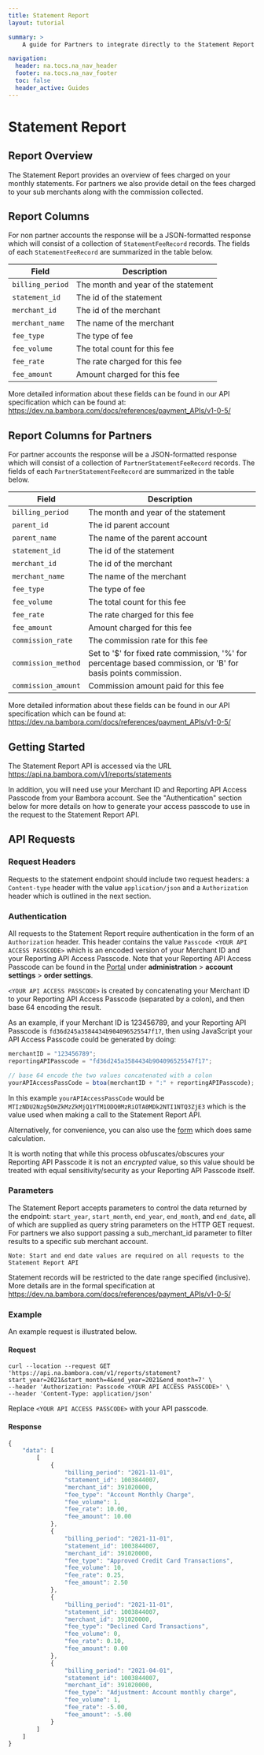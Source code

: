 ```yaml
---
title: Statement Report
layout: tutorial

summary: >
    A guide for Partners to integrate directly to the Statement Report API.

navigation:
  header: na.tocs.na_nav_header
  footer: na.tocs.na_nav_footer
  toc: false
  header_active: Guides
---
```


# Statement Report

## Report Overview

The Statement Report provides an overview of fees charged on your monthly statements.  For partners 
we also provide detail on the fees charged to your sub merchants along with the commission collected.

## Report Columns

For non partner accounts the response will be a JSON-formatted response which will consist of a 
collection of `StatementFeeRecord` records. The fields of each `StatementFeeRecord` are summarized in 
the table below.

| Field | Description |
| ------ | ----------------- |
| `billing_period` | The month and year of the statement |
| `statement_id` | The id of the statement |
| `merchant_id` | The id of the merchant |
| `merchant_name` | The name of the merchant |
| `fee_type` | The type of fee |
| `fee_volume` | The total count for this fee |
| `fee_rate` | The rate charged for this fee |
| `fee_amount` | Amount charged for this fee |

More detailed information about these fields can be found in our API
specification which can be found at:
<https://dev.na.bambora.com/docs/references/payment_APIs/v1-0-5/>

## Report Columns for Partners

For partner accounts the response will be a JSON-formatted response which will consist of a collection 
of `PartnerStatementFeeRecord` records. The fields of each `PartnerStatementFeeRecord` are summarized in 
the table below.

| Field | Description |
| ------ | ----------------- |
| `billing_period` | The month and year of the statement |
| `parent_id` | The id parent account |
| `parent_name` | The name of the parent account |
| `statement_id` | The id of the statement |
| `merchant_id` | The id of the merchant |
| `merchant_name` | The name of the merchant |
| `fee_type` | The type of fee |
| `fee_volume` | The total count for this fee |
| `fee_rate` | The rate charged for this fee |
| `fee_amount` | Amount charged for this fee |
| `commission_rate` | The commission rate for this fee |
| `commission_method` | Set to '$' for fixed rate commission, '%' for percentage based commission, or 'B' for basis points commission. |
| `commission_amount` | Commission amount paid for this fee |

More detailed information about these fields can be found in our API
specification which can be found at:
<https://dev.na.bambora.com/docs/references/payment_APIs/v1-0-5/>

## Getting Started

The Statement Report API is accessed via the URL
<https://api.na.bambora.com/v1/reports/statements>

In addition, you will need use your Merchant ID and Reporting API Access Passcode from your Bambora account. 
See the "Authentication" section below for more details on how to generate your access passcode to use in the 
request to the Statement Report API.

## API Requests

### Request Headers

Requests to the statement endpoint should include two request headers:
a `Content-type` header with the value `application/json` and a `Authorization`
header which is outlined in the next section.

### Authentication

All requests to the Statement Report require authentication in the form of an
`Authorization` header.  This header contains the value `Passcode <YOUR API
ACCESS PASSCODE>` which is an encoded version of your Merchant ID and your
Reporting API Access Passcode.  Note that your Reporting API Access Passcode can
be found in the [Portal](https://web.na.bambora.com) under
**administration** > **account settings** > **order settings**.

`<YOUR API ACCESS PASSCODE>` is created by concatenating your Merchant ID to
your Reporting API Access Passcode (separated by a colon), and then base 64
encoding the result.

As an example, if your Merchant ID is 123456789, and your Reporting API Passcode
is `fd36d245a3584434b904096525547f17`, then using JavaScript your API Access
Passcode could be generated by doing:

```javascript
merchantID = "123456789";
reportingAPIPasscode = "fd36d245a3584434b904096525547f17";

// base 64 encode the two values concatenated with a colon
yourAPIAccessPassCode = btoa(merchantID + ":" + reportingAPIPasscode);
```

In this example `yourAPIAccessPassCode` would be
`MTIzNDU2Nzg5OmZkMzZkMjQ1YTM1ODQ0MzRiOTA0MDk2NTI1NTQ3ZjE3` which is the value
used when making a call to the Statement Report API.

Alternatively, for convenience, you can also use the
[form](https://dev.na.bambora.com/docs/forms/encode_api_passcode/) which does
same calculation.

It is worth noting that while this process obfuscates/obscures your Reporting
API Passcode it is not an *encrypted* value, so this value should be treated with
equal sensitivity/security as your Reporting API Passcode itself.

### Parameters

The Statement Report accepts parameters to control the data returned by the 
endpoint: `start_year`, `start_month`, `end_year`, `end_month`, and `end_date`, all of 
which are supplied as query string parameters on the HTTP GET request. For 
partners we also support passing a sub_merchant_id parameter to filter results 
to a specific sub merchant account.

```no-highlight
Note: Start and end date values are required on all requests to the Statement Report API
```

Statement records will be restricted to the date range specified (inclusive). More 
details are in the formal specification at https://dev.na.bambora.com/docs/references/payment_APIs/v1-0-5/

### Example

An example request is illustrated below.

#### Request

```shell
curl --location --request GET 'https://api.na.bambora.com/v1/reports/statement?start_year=2021&start_month=4&end_year=2021&end_month=7' \
--header 'Authorization: Passcode <YOUR API ACCESS PASSCODE>' \
--header 'Content-Type: application/json'
```

Replace `<YOUR API ACCESS PASSCODE>` with your API passcode.

#### Response

```javascript
{
    "data": [
        [
            {
                "billing_period": "2021-11-01",
                "statement_id": 1003844007,
                "merchant_id": 391020000,
                "fee_type": "Account Monthly Charge",
                "fee_volume": 1,
                "fee_rate": 10.00,
                "fee_amount": 10.00
            },
            {
                "billing_period": "2021-11-01",
                "statement_id": 1003844007,
                "merchant_id": 391020000,
                "fee_type": "Approved Credit Card Transactions",
                "fee_volume": 10,
                "fee_rate": 0.25,
                "fee_amount": 2.50
            },
            {
                "billing_period": "2021-11-01",
                "statement_id": 1003844007,
                "merchant_id": 391020000,
                "fee_type": "Declined Card Transactions",
                "fee_volume": 0,
                "fee_rate": 0.10,
                "fee_amount": 0.00
            },
            {
                "billing_period": "2021-04-01",
                "statement_id": 1003844007,
                "merchant_id": 391020000,
                "fee_type": "Adjustment: Account monthly charge",
                "fee_volume": 1,
                "fee_rate": -5.00,
                "fee_amount": -5.00
            }
        ]
    ]
}
```


